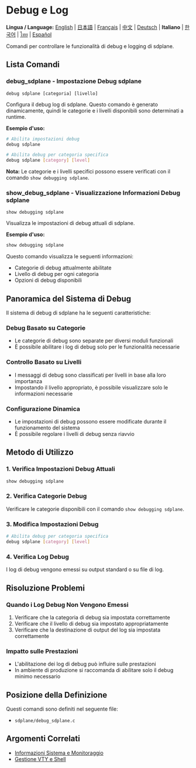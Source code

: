 # Debug e Log

**Lingua / Language:** [English](../debug-logging.md) | [日本語](../ja/debug-logging.md) | [Français](../fr/debug-logging.md) | [中文](../zh/debug-logging.md) | [Deutsch](../de/debug-logging.md) | **Italiano** | [한국어](../ko/debug-logging.md) | [ไทย](../th/debug-logging.md) | [Español](../es/debug-logging.md)

Comandi per controllare le funzionalità di debug e logging di sdplane.

## Lista Comandi

### debug_sdplane - Impostazione Debug sdplane
```
debug sdplane [categoria] [livello]
```

Configura il debug log di sdplane. Questo comando è generato dinamicamente, quindi le categorie e i livelli disponibili sono determinati a runtime.

**Esempio d'uso:**
```bash
# Abilita impostazioni debug
debug sdplane

# Abilita debug per categoria specifica
debug sdplane [category] [level]
```

**Nota:** Le categorie e i livelli specifici possono essere verificati con il comando `show debugging sdplane`.

### show_debug_sdplane - Visualizzazione Informazioni Debug sdplane
```
show debugging sdplane
```

Visualizza le impostazioni di debug attuali di sdplane.

**Esempio d'uso:**
```bash
show debugging sdplane
```

Questo comando visualizza le seguenti informazioni:
- Categorie di debug attualmente abilitate
- Livello di debug per ogni categoria
- Opzioni di debug disponibili

## Panoramica del Sistema di Debug

Il sistema di debug di sdplane ha le seguenti caratteristiche:

### Debug Basato su Categorie
- Le categorie di debug sono separate per diversi moduli funzionali
- È possibile abilitare i log di debug solo per le funzionalità necessarie

### Controllo Basato su Livelli
- I messaggi di debug sono classificati per livelli in base alla loro importanza
- Impostando il livello appropriato, è possibile visualizzare solo le informazioni necessarie

### Configurazione Dinamica
- Le impostazioni di debug possono essere modificate durante il funzionamento del sistema
- È possibile regolare i livelli di debug senza riavvio

## Metodo di Utilizzo

### 1. Verifica Impostazioni Debug Attuali
```bash
show debugging sdplane
```

### 2. Verifica Categorie Debug
Verificare le categorie disponibili con il comando `show debugging sdplane`.

### 3. Modifica Impostazioni Debug
```bash
# Abilita debug per categoria specifica
debug sdplane [category] [level]
```

### 4. Verifica Log Debug
I log di debug vengono emessi su output standard o su file di log.

## Risoluzione Problemi

### Quando i Log Debug Non Vengono Emessi
1. Verificare che la categoria di debug sia impostata correttamente
2. Verificare che il livello di debug sia impostato appropriatamente
3. Verificare che la destinazione di output del log sia impostata correttamente

### Impatto sulle Prestazioni
- L'abilitazione dei log di debug può influire sulle prestazioni
- In ambiente di produzione si raccomanda di abilitare solo il debug minimo necessario

## Posizione della Definizione

Questi comandi sono definiti nel seguente file:
- `sdplane/debug_sdplane.c`

## Argomenti Correlati

- [Informazioni Sistema e Monitoraggio](system-monitoring.md)
- [Gestione VTY e Shell](vty-shell.md)
